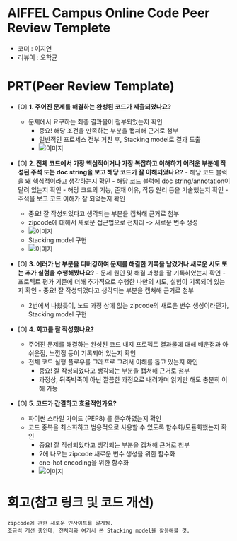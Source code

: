 # AIFFEL Campus Online Code Peer Review Templete

- 코더 : 이지연
- 리뷰어 : 오학균

# PRT(Peer Review Template)

- [O] **1. 주어진 문제를 해결하는 완성된 코드가 제출되었나요?**
  - 문제에서 요구하는 최종 결과물이 첨부되었는지 확인
    - 중요! 해당 조건을 만족하는 부분을 캡쳐해 근거로 첨부
    - 일반적인 프로세스 전부 거친 후, Stacking model로 결과 도출
    - ![이미지](peer_review_image/image1.jpg)
     
    
- [O] **2. 전체 코드에서 가장 핵심적이거나 가장 복잡하고 이해하기 어려운 부분에 작성된
      주석 또는 doc string을 보고 해당 코드가 잘 이해되었나요?** - 해당 코드 블럭을 왜 핵심적이라고 생각하는지 확인 - 해당 코드 블럭에 doc string/annotation이 달려 있는지 확인 - 해당 코드의 기능, 존재 이유, 작동 원리 등을 기술했는지 확인 - 주석을 보고 코드 이해가 잘 되었는지 확인
    - 중요! 잘 작성되었다고 생각되는 부분을 캡쳐해 근거로 첨부
    - zipcode에 대해서 새로운 접근법으로 전처리 -> 새로운 변수 생성
    - ![이미지](peer_review_image/image2-1.jpg)
    - Stacking model 구현
    - ![이미지](peer_review_image/image2-2.jpg)

      
      
- [O] **3. 에러가 난 부분을 디버깅하여 문제를 해결한 기록을 남겼거나
      새로운 시도 또는 추가 실험을 수행해봤나요?** - 문제 원인 및 해결 과정을 잘 기록하였는지 확인 - 프로젝트 평가 기준에 더해 추가적으로 수행한 나만의 시도,
      실험이 기록되어 있는지 확인 - 중요! 잘 작성되었다고 생각되는 부분을 캡쳐해 근거로 첨부

     - 2번에서 나왔듯이, 노드 과정 상에 없는 zipcode의 새로운 변수 생성이라던가, Stacking model 구현
      
- [O] **4. 회고를 잘 작성했나요?**
  - 주어진 문제를 해결하는 완성된 코드 내지 프로젝트 결과물에 대해
    배운점과 아쉬운점, 느낀점 등이 기록되어 있는지 확인
  - 전체 코드 실행 플로우를 그래프로 그려서 이해를 돕고 있는지 확인
    - 중요! 잘 작성되었다고 생각되는 부분을 캡쳐해 근거로 첨부
    - 과정상, 뒤죽박죽이 아닌 깔끔한 과정으로 내려가며 읽기만 해도 충분히 이해 가능
      
- [O] **5. 코드가 간결하고 효율적인가요?**
  - 파이썬 스타일 가이드 (PEP8) 를 준수하였는지 확인
  - 코드 중복을 최소화하고 범용적으로 사용할 수 있도록 함수화/모듈화했는지 확인
    - 중요! 잘 작성되었다고 생각되는 부분을 캡쳐해 근거로 첨부
    - 2에 나오는 zipcode 새로운 변수 생성을 위한 함수화
    - one-hot encoding을 위한 함수화
    - ![이미지](peer_review_image/image5.jpg)

# 회고(참고 링크 및 코드 개선)

```
zipcode에 관한 새로운 인사이트를 알게됨.
조금씩 개선 중인데, 전처리와 여기서 본 Stacking model을 활용해볼 것.
```
